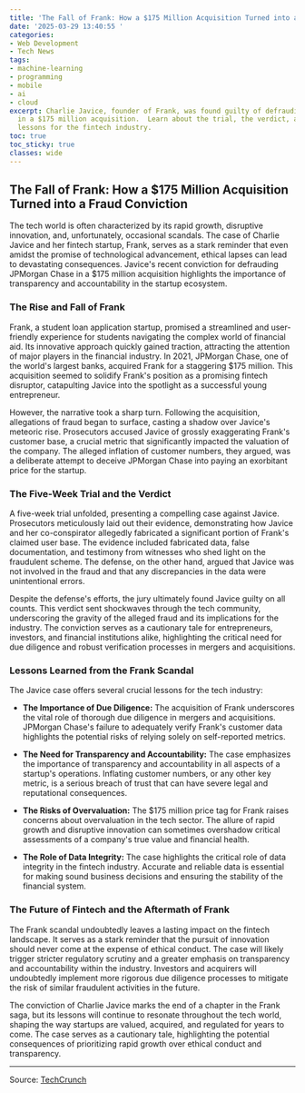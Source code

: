 ```yaml
---
title: 'The Fall of Frank: How a $175 Million Acquisition Turned into a Fraud Conviction'
date: '2025-03-29 13:40:55 '
categories:
- Web Development
- Tech News
tags:
- machine-learning
- programming
- mobile
- ai
- cloud
excerpt: Charlie Javice, founder of Frank, was found guilty of defrauding JPMorgan
  in a $175 million acquisition.  Learn about the trial, the verdict, and the crucial
  lessons for the fintech industry.
toc: true
toc_sticky: true
classes: wide
---
```


## The Fall of Frank: How a $175 Million Acquisition Turned into a Fraud Conviction

The tech world is often characterized by its rapid growth, disruptive innovation, and, unfortunately, occasional scandals.  The case of Charlie Javice and her fintech startup, Frank, serves as a stark reminder that even amidst the promise of technological advancement, ethical lapses can lead to devastating consequences.  Javice's recent conviction for defrauding JPMorgan Chase in a $175 million acquisition highlights the importance of transparency and accountability in the startup ecosystem.

### The Rise and Fall of Frank

Frank, a student loan application startup, promised a streamlined and user-friendly experience for students navigating the complex world of financial aid.  Its innovative approach quickly gained traction, attracting the attention of major players in the financial industry.  In 2021, JPMorgan Chase, one of the world's largest banks, acquired Frank for a staggering $175 million.  This acquisition seemed to solidify Frank's position as a promising fintech disruptor, catapulting Javice into the spotlight as a successful young entrepreneur.

However, the narrative took a sharp turn.  Following the acquisition, allegations of fraud began to surface, casting a shadow over Javice's meteoric rise.  Prosecutors accused Javice of grossly exaggerating Frank's customer base, a crucial metric that significantly impacted the valuation of the company.  The alleged inflation of customer numbers, they argued, was a deliberate attempt to deceive JPMorgan Chase into paying an exorbitant price for the startup.

### The Five-Week Trial and the Verdict

A five-week trial unfolded, presenting a compelling case against Javice.  Prosecutors meticulously laid out their evidence, demonstrating how Javice and her co-conspirator allegedly fabricated a significant portion of Frank's claimed user base.  The evidence included fabricated data, false documentation, and testimony from witnesses who shed light on the fraudulent scheme.  The defense, on the other hand, argued that Javice was not involved in the fraud and that any discrepancies in the data were unintentional errors.

Despite the defense's efforts, the jury ultimately found Javice guilty on all counts.  This verdict sent shockwaves through the tech community, underscoring the gravity of the alleged fraud and its implications for the industry.  The conviction serves as a cautionary tale for entrepreneurs, investors, and financial institutions alike, highlighting the critical need for due diligence and robust verification processes in mergers and acquisitions.

### Lessons Learned from the Frank Scandal

The Javice case offers several crucial lessons for the tech industry:

* **The Importance of Due Diligence:**  The acquisition of Frank underscores the vital role of thorough due diligence in mergers and acquisitions.  JPMorgan Chase's failure to adequately verify Frank's customer data highlights the potential risks of relying solely on self-reported metrics.

* **The Need for Transparency and Accountability:**  The case emphasizes the importance of transparency and accountability in all aspects of a startup's operations.  Inflating customer numbers, or any other key metric, is a serious breach of trust that can have severe legal and reputational consequences.

* **The Risks of Overvaluation:**  The $175 million price tag for Frank raises concerns about overvaluation in the tech sector.  The allure of rapid growth and disruptive innovation can sometimes overshadow critical assessments of a company's true value and financial health.

* **The Role of Data Integrity:**  The case highlights the critical role of data integrity in the fintech industry.  Accurate and reliable data is essential for making sound business decisions and ensuring the stability of the financial system.

### The Future of Fintech and the Aftermath of Frank

The Frank scandal undoubtedly leaves a lasting impact on the fintech landscape.  It serves as a stark reminder that the pursuit of innovation should never come at the expense of ethical conduct.  The case will likely trigger stricter regulatory scrutiny and a greater emphasis on transparency and accountability within the industry.  Investors and acquirers will undoubtedly implement more rigorous due diligence processes to mitigate the risk of similar fraudulent activities in the future.

The conviction of Charlie Javice marks the end of a chapter in the Frank saga, but its lessons will continue to resonate throughout the tech world, shaping the way startups are valued, acquired, and regulated for years to come. The case serves as a cautionary tale, highlighting the potential consequences of prioritizing rapid growth over ethical conduct and transparency.


---

Source: [TechCrunch](https://techcrunch.com/2025/03/28/javice-found-guilty-of-defrauding-jpmorgan-in-175m-startup-purchase/)